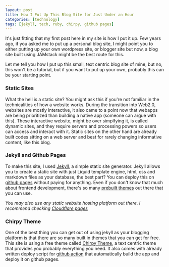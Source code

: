 ```yaml
---
layout: post
title: How I Put Up This Blog Site for Just Under an Hour
categories: [technology]
tags: [jekyll, tech, ruby, chirpy, github pages]
---
```


It's just fitting that my first post here in my site is how I put it up. Few years ago, if you asked me to put up a personal blog site, I might point you to either putting up your own wordpress site, or blogger site but now, a blog site built using JAMstack might be the best route for this.

Let me tell you how I put up this small, text centric blog site of mine, but no, this won't be a tutorial, but if you want to put up your own, probably this can be your starting point.

### Static Sites

What the hell is a static site? You might ask this if you're not familiar in the technicalities of how a website works. During the transition into Web2.0, websites are mostly interactive, it also came to a point now that webapps are being prioritized than building a native app (someone can argue with this). These interactive website, might be over simplfying it, is called dynamic sites, and they require servers and processing powers so users can access and interact with it. Static sites on the other hand are already built codes sitting on a web server and best for rarely changing informative content, like this blog.

### Jekyll and Github Pages

To make this site, I used [Jekyll](https://jekyllrb.com/), a simple static site generator. Jekyll allows you to create a static site with just Liquid template engine, html, css and markdown files as your database, the best part? You can deploy this on [github pages](https://pages.github.com/) without paying for anything. Even if you don't know that much about frontend development, there's so many [prebuilt themes](https://jekyllthemes.io/) out there that you can use.

*You may also use any static website hosting platform out there. I recommend checking [Cloudflare pages](https://pages.cloudflare.com/)*

### Chirpy Theme

One of the best thing you can get out of using jekyll as your blogging platform is that there are so many built in themes that you can get for free. This site is using a free theme called [Chirpy Theme](https://chirpy.cotes.page/posts/getting-started/), a text centric theme that provides you probably everything you need. It also comes with already written deploy script for [github action](https://github.com/features/actions) that automatically build the app and deploy it on github pages.






